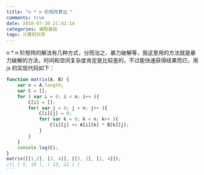 ```yaml
---
title: "n * n 阶矩阵算法 "
comments: true
date: 2018-07-30 21:42:14
categories: 编程基础
tags: 计算机科学
---
```


n \* n 阶矩阵的解法有几种方式，分而治之、暴力破解等，我这里用的方法就是暴力破解的方法，时间和空间复杂度肯定是比较差的，不过能快速获得结果而已，用 js 的实现代码如下：

````js
function matrix(A, B) {
    var n = A.length;
    var C = [];
    for ( var i = 0; i < n; i++ ){
        C[i] = [];
        for( var j = 0; j < n; j++ ){
            C[i][j] = 0;
            for( var k = 0; k < n; k++ ){
                C[i][j] += A[i][k] * B[k][j];
            }
        }
    }
    console.log(C);
}
matrix([[1,2], [3, 4]], [[3, 2], [1, 4]]);
//[ [ 5, 10 ], [ 13, 22 ] ]
```
